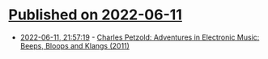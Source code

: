 # [Published on 2022-06-11](index.md)

* [2022-06-11, 21:57:19](https://news.ycombinator.com/item?id=31708848) - [Charles Petzold: Adventures in Electronic Music: Beeps, Bloops and Klangs (2011)](https://www.charlespetzold.com/etc/AdventuresInElectronicMusic/)
